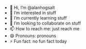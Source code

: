 - 👋 Hi, I’m @alanhogsalt
- 👀 I’m interested in stuff
- 🌱 I’m currently learning stuff
- 💞️ I’m looking to collaborate on stuff
- 📫 How to reach me: just reach me
- 😄 Pronouns: pronouns
- ⚡ Fun fact: no fun fact today

<!---
alanhogsalt/alanhogsalt is a ✨ special ✨ repository because its `README.md` (this file) appears on your GitHub profile.
You can click the Preview link to take a look at your changes.
--->
